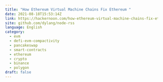 ```yaml
---
title: "How Ethereum Virtual Machine Chains Fix Ethereum "
date: 2021-08-18T15:53:14Z
link: https://hackernoon.com/how-ethereum-virtual-machine-chains-fix-ethereum-yx12373t?source=rss&utm_medium=RSS&utm_source=news.12bit.vn
site: github.com/dylang/node-rss
language: English
category:
  - evm
  - defi-evm-compactivity
  - pancakeswap
  - smart-contracts
  - ethereum
  - crypto
  - binance
  - polygon
draft: false
---
```

